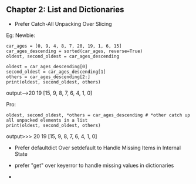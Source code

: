 ## Chapter 2: List and Dictionaries

-  Prefer Catch-All Unpacking Over Slicing

Eg:
Newbie:
```
car_ages = [0, 9, 4, 8, 7, 20, 19, 1, 6, 15]
car_ages_descending = sorted(car_ages, reverse=True)
oldest, second_oldest = car_ages_descending

oldest = car_ages_descending[0]
second_oldest = car_ages_descending[1]
others = car_ages_descending[2:]
print(oldest, second_oldest, others)

```
output-->20 19 [15, 9, 8, 7, 6, 4, 1, 0]


Pro:
```
oldest, second_oldest, *others = car_ages_descending # *other catch up all unpacked elements in a list
print(oldest, second_oldest, others)
```


output>>> 20 19 [15, 9, 8, 7, 6, 4, 1, 0]

- Prefer defaultdict Over setdefault to Handle Missing Items in Internal State

- prefer "get" over keyerror to handle missing values in dictionaries

- 
